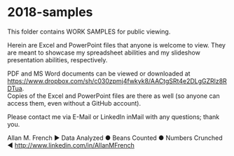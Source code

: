 # 2018-samples
This folder contains WORK SAMPLES for public viewing.

Herein are Excel and PowerPoint files that anyone is welcome to view.  They are meant to showcase my spreadsheet abilities and my slideshow presentation abilities, respectively.

PDF and MS Word documents can be viewed or downloaded at 
<https://www.dropbox.com/sh/c030zpmj4fwkyk8/AACtgSRt4e2DLgGZRlz8RDTua>.  
Copies of the Excel and PowerPoint files are there as well (so anyone can access them, even without a GitHub account).

Please contact me via E-Mail or LinkedIn inMail with any questions; thank you.


Allan M. French
▶ Data Analyzed ● Beans Counted ● Numbers Crunched ◀
<http://www.linkedin.com/in/AllanMFrench>
